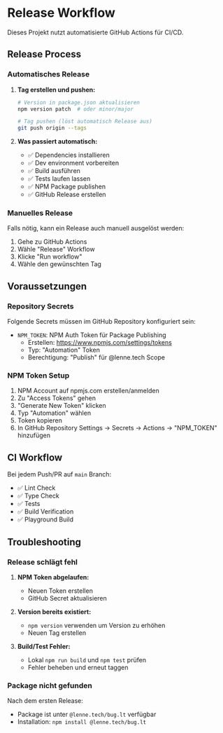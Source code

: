 # Release Workflow

Dieses Projekt nutzt automatisierte GitHub Actions für CI/CD.

## Release Process

### Automatisches Release

1. **Tag erstellen und pushen:**
   ```bash
   # Version in package.json aktualisieren
   npm version patch  # oder minor/major
   
   # Tag pushen (löst automatisch Release aus)
   git push origin --tags
   ```

2. **Was passiert automatisch:**
   - ✅ Dependencies installieren
   - ✅ Dev environment vorbereiten
   - ✅ Build ausführen
   - ✅ Tests laufen lassen
   - ✅ NPM Package publishen
   - ✅ GitHub Release erstellen

### Manuelles Release

Falls nötig, kann ein Release auch manuell ausgelöst werden:

1. Gehe zu GitHub Actions
2. Wähle "Release" Workflow
3. Klicke "Run workflow"
4. Wähle den gewünschten Tag

## Voraussetzungen

### Repository Secrets

Folgende Secrets müssen im GitHub Repository konfiguriert sein:

- `NPM_TOKEN`: NPM Auth Token für Package Publishing
  - Erstellen: https://www.npmjs.com/settings/tokens
  - Typ: "Automation" Token
  - Berechtigung: "Publish" für @lenne.tech Scope

### NPM Token Setup

1. NPM Account auf npmjs.com erstellen/anmelden
2. Zu "Access Tokens" gehen
3. "Generate New Token" klicken
4. Typ "Automation" wählen
5. Token kopieren
6. In GitHub Repository Settings -> Secrets -> Actions -> "NPM_TOKEN" hinzufügen

## CI Workflow

Bei jedem Push/PR auf `main` Branch:

- ✅ Lint Check
- ✅ Type Check  
- ✅ Tests
- ✅ Build Verification
- ✅ Playground Build

## Troubleshooting

### Release schlägt fehl

1. **NPM Token abgelaufen:**
   - Neuen Token erstellen
   - GitHub Secret aktualisieren

2. **Version bereits existiert:**
   - `npm version` verwenden um Version zu erhöhen
   - Neuen Tag erstellen

3. **Build/Test Fehler:**
   - Lokal `npm run build` und `npm test` prüfen
   - Fehler beheben und erneut taggen

### Package nicht gefunden

Nach dem ersten Release:
- Package ist unter `@lenne.tech/bug.lt` verfügbar
- Installation: `npm install @lenne.tech/bug.lt`